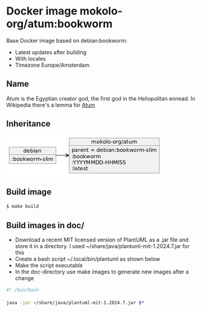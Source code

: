 # Docker image mokolo-org/atum:bookworm

Base Docker image based on debian:bookworm:

- Latest updates after building
- With locales
- Timezone Europe/Amsterdam

## Name

Atum is the Egyptian creator god, the first god in the Heliopolitan ennead.
In Wikipedia there's a lemma for [Atum](https://en.wikipedia.org/wiki/Atum)

## Inheritance

![Inheritance](doc/inheritance.png)

## Build image

```bash
$ make build
```

## Build images in doc/

- Download a recent MIT licensed version of PlantUML as a .jar file
  and store it in a directory.
  I used ~/share/java/plantuml-mit-1.2024.7.jar for this
- Create a bash script ~/.local/bin/plantuml as shown below
- Make the script executable
- In the doc-directory use make images to generate new images after a change

```bash
#! /bin/bash

java -jar ~/share/java/plantuml-mit-1.2024.7.jar $*
```
